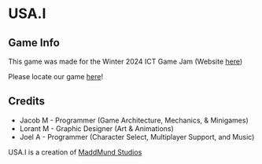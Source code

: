 # USA.I

## Game Info
This game was made for the Winter 2024 ICT Game Jam (Website [here](https://globalgamejam.org/jam-sites/2024/ict-game-jam))

Please locate our game [here](https://globalgamejam.org/games/2024/usai-2)!

## Credits
* Jacob M - Programmer (Game Architecture, Mechanics, & Minigames)
* Lorant M - Graphic Designer (Art & Animations)
* Joel A - Programmer (Character Select, Multiplayer Support, and Music)


USA.I is a creation of [MaddMund Studios](https://maddmundstudios.itch.io/)
